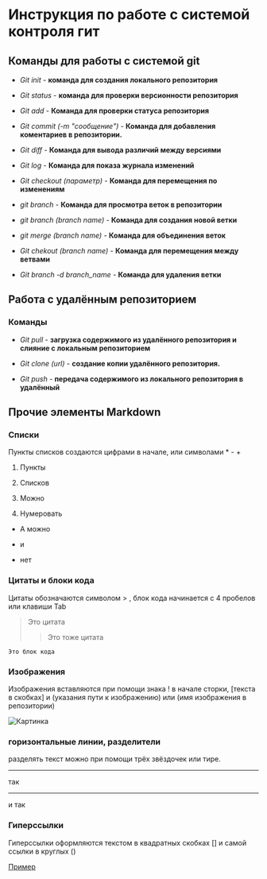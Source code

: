 # Инструкция по работе с системой контроля гит

## Команды для работы с системой git

* *Git init* - **команда для создания локального репозитория**

* *Git status* - **команда для проверки версионности репозитория**

* *Git add* - **Команда для проверки статуса репозитория**

* *Git commit (-m "сообщение")* - **Команда для добавления коментариев в репозитории.**

* *Git diff* - **Команда для вывода различий между версиями**

* *Git log* - **Команда для показа журнала изменений**

* *Git checkout (параметр)* - **Команда для перемещения по изменениям**

* *git branch* - **Команда для просмотра веток в репозитории**

* *git branch (branch name)* - **Команда для создания новой ветки**

* *git merge (branch name)* - **Команда для объединения веток**

* *Git chekout (branch name)* - **Команда для перемещения между ветвами**

* *Git branch -d branch_name* - **Команда для удаления ветки**

## **Работа с удалённым репозиторием**

### **Команды**

* *Git pull* - **загрузка содержимого из удалённого репозитория и слияние с локальным репозиторием**

* *Git clone (url)* - **создание копии удалённого репозитория.**

* *Git push* - **передача содержимого из локального репозитория в удалённый**

## **Прочие элементы Markdown**

### **Списки**

Пункты списков создаются цифрами в начале, или символами * - +

1. Пункты 

2. Списков 

3. Можно 

4. Нумеровать

* А можно

- и

+ нет

### **Цитаты и блоки кода**

Цитаты обозначаются символом > , блок кода начинается с 4 пробелов или клавиши Tab

> Это цитата
>> Это тоже цитата

    Это блок кода 

### **Изображения**

Изображения вставляются при помощи знака ! в начале сторки, [текста в скобках] и (указания пути к изображению) или (имя изображения в репозитории)

![Картинка](image.png)

### **горизонтальные линии, разделители**

разделять текст можно при помощи трёх звёздочек или тире.

***

так

---

и так

### **Гиперссылки**

Гиперссылки оформляются текстом в квадратных скобках [] и самой ссылки в круглых ()

[Пример](https://gb.ru/)

